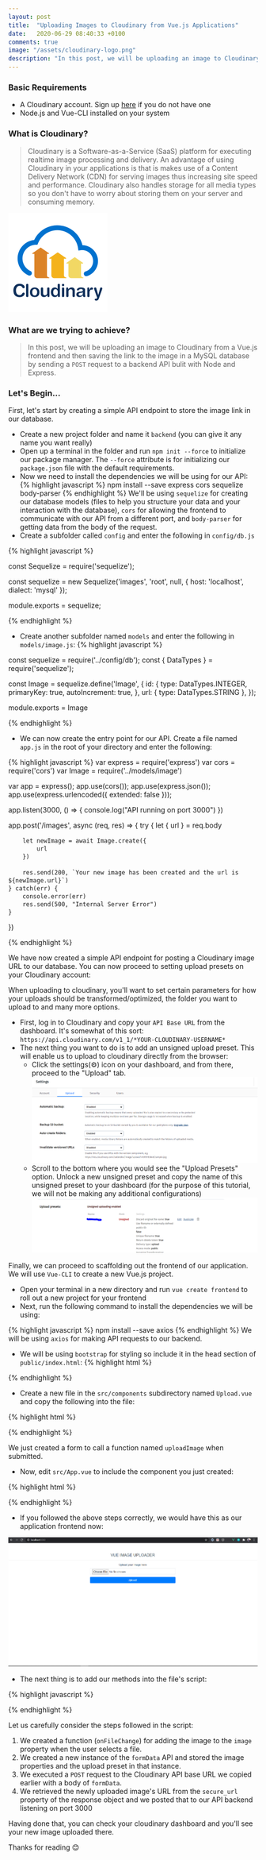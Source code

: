 ```yaml
---
layout: post
title:  "Uploading Images to Cloudinary from Vue.js Applications"
date:   2020-06-29 08:40:33 +0100
comments: true
image: "/assets/cloudinary-logo.png"
description: "In this post, we will be uploading an image to Cloudinary from a Vue.js frontend and then saving the link to the image..."
---
```


### Basic Requirements

* A Cloudinary account. Sign up [here][cloudinary-signup] if you do not have one
* Node.js and Vue-CLI installed on your system

### What is Cloudinary?

<!-- Enter cloudinary Logo here -->
> Cloudinary is a Software-as-a-Service (SaaS) platform for executing realtime image processing and delivery. An advantage of using Cloudinary in your applications is that is makes use of a Content Delivery Network (CDN) for serving images thus increasing site speed and performance. Cloudinary also handles storage for all media types so you don't have to worry about storing them on your server and consuming memory.

![Cloudinary Logo](/assets/cloudinary-logo.png)

### What are we trying to achieve?

> In this post, we will be uploading an image to Cloudinary from a Vue.js frontend and then saving the link to the image in a MySQL database by sending a `POST` request to a backend API bulit with Node and Express.

### Let's Begin...
<!-- Insert Shall we GIF here -->

First, let's start by creating a simple API endpoint to store the image link in our database.

* Create a new project folder and name it `backend` (you can give it any name you want really)
* Open up a terminal in the folder and run `npm init --force` to initialize our package manager. The `--force` attribute is for initializing our `package.json` file with the default requirements.
* Now we need to install the dependencies we will be using for our API:
{% highlight javascript %}
npm install --save express cors sequelize body-parser
{% endhighlight %}
We'll be using `sequelize` for creating our database models (files to help you structure your data and your interaction with the database), `cors` for allowing the frontend to communicate with our API from a different port, and `body-parser` for getting data from the body of the request.
* Create a subfolder called `config` and enter the following in `config/db.js`

{% highlight javascript %}

const Sequelize = require('sequelize');


const sequelize = new Sequelize('images', 'root', null, {
  host: 'localhost',
  dialect: 'mysql'
});

module.exports = sequelize;


{% endhighlight %}

* Create another subfolder named `models` and enter the following in `models/image.js`:
{% highlight javascript %}

const sequelize = require('../config/db');
const { DataTypes } = require('sequelize');

const Image = sequelize.define('Image', {
    id: {
        type: DataTypes.INTEGER,
        primaryKey: true,
        autoIncrement: true,
    },
    url: {
        type: DataTypes.STRING
    },
});

module.exports = Image


{% endhighlight %}

* We can now create the entry point for our API. Create a file named `app.js` in the root of your directory and enter the following:

{% highlight javascript %}
var express = require('express')
var cors = require('cors')
var Image = require('../models/image')


var app = express();
app.use(cors());
app.use(express.json());
app.use(express.urlencoded({ extended: false }));

app.listen(3000, () => {
    console.log("API running on port 3000")
})

app.post('/images', async (req, res) => {
    try {
        let { url } = req.body

        let newImage = await Image.create({
            url
        })

        res.send(200, `Your new image has been created and the url is ${newImage.url}`)
    } catch(err) {
        console.error(err)
        res.send(500, "Internal Server Error")
    }
})


{% endhighlight %}

We have now created a simple API endpoint for posting a Cloudinary image URL to our database. You can now proceed to setting upload presets on your Cloudinary account:

When uploading to cloudinary, you'll want to set certain parameters for how your uploads should be transformed/optimized, the folder you want to upload to and many more options.
* First, log in to Cloudinary and copy your `API Base URL` from the dashboard. It's somewhat of this sort: `https://api.cloudinary.com/v1_1/*YOUR-CLOUDINARY-USERNAME*`
* The next thing you want to do is to add an unsigned upload preset. This will enable us to upload to cloudinary directly from the browser:
    - Click the settings(⚙) icon on your dashboard, and from there, proceed to the "Upload" tab.
     ![Cloudinary Upload](/assets/cloudinary-settings.PNG)
    - Scroll to the bottom where you would see the "Upload Presets" option. Unlock a new unsigned preset and copy the name of this unsigned preset to your dashboard (for the purpose of this tutorial, we will not be making any additional configurations)
    ![Cloudinary Upload](/assets/cloudinary-upload-preset.PNG)
<!-- This is where you have the cloudinary screenshots and what-not -->

Finally, we can proceed to scaffolding out the frontend of our application. We will use `Vue-CLI` to create a new Vue.js project.

* Open your terminal in a new directory and run `vue create frontend` to roll out a new project for your frontend
* Next, run the following command to install the dependencies we will be using:

{% highlight javascript %}
npm install --save axios
{% endhighlight %}
We will be using `axios` for making API requests to our backend.

* We will be using `bootstrap` for styling so include it in the head section of `public/index.html`:
{% highlight html %}
    <link rel="stylesheet" href="https://stackpath.bootstrapcdn.com/bootstrap/4.3.1/css/bootstrap.min.css" integrity="sha384-ggOyR0iXCbMQv3Xipma34MD+dH/1fQ784/j6cY/iJTQUOhcWr7x9JvoRxT2MZw1T" crossorigin="anonymous" />
{% endhighlight %}

* Create a new file in the `src/components` subdirectory named `Upload.vue` and copy the following into the file:

{% highlight html %}

<template>
  <div class="container">
    <div class="col-md-6 mx-auto">
      <form @submit="uploadImage()">
          <div class="form-group">
              <label for="uploadInput">Upload your image here</label>
              <input @change="onFileChange" type="file" placeholder="Choose an image" required ref="file" name="" id="uploadInput" class="form-control">
          </div>
          <div class="form-group">
              <button class="btn-block">
                  Upload!
              </button>
          </div>
      </form>
    </div>
  </div>
</template>

{% endhighlight %}

We just created a form to call a function named `uploadImage` when submitted.

* Now, edit `src/App.vue` to include the component you just created:

{% highlight html %}

<template>
  <div id="app">
    <h4>VUE IMAGE UPLOADER</h4>
    <hr>
    <Upload/>
  </div>
</template>

<script>
import Upload from './components/Upload.vue'

export default {
  name: 'App',
  components: {
    Upload
  }
}
</script>

<style>

#app {
  font-family: Avenir, Helvetica, Arial, sans-serif;
  -webkit-font-smoothing: antialiased;
  -moz-osx-font-smoothing: grayscale;
  text-align: center;
  color: #2c3e50;
  margin-top: 60px;
}
</style>

{% endhighlight %}

* If you followed the above steps correctly, we would have this as our application frontend now:

![Cloudinary Upload](/assets/image-uploader.PNG)

* The next thing is to add our methods into the file's script:

{% highlight javascript %}

<script>

import axios from 'axios'

export default {
    name: "Upload",
    data() {
        return {
            image: null
        }
    },
    methods: {
        onFileChange(e) {
            var files = e.target.files || e.dataTransfer.files;
            if (!files.length)
                return;
            this.image = files[0];
        },
        uploadImage() {
            let formData = new FormData();
            let uploadPreset = "YOUR-UPLOAD-PRESET"
            let cloudinaryUrl = "CLOUDINARY-API-BASE-URL"

            formData.append('file', this.image);
            formData.append('upload_preset', uploadPreset)

            axios.post(cloudinaryUrl, formData)
            .then(res => {
                let imageUrl = res.data.secure_url;

                return axios.post(`http://localhost:3000/images`, {
                    url: imageUrl
                })
                .then(res => {
                    alert(res.data)
                })
                .catch(err => {
                    console.log(err)
                })
            })
            .catch(err => {
                console.log(err)
            })
        }
    }
}
</script>

{% endhighlight %}

Let us carefully consider the steps followed in the script:
 1. We created a function (`onFileChange`) for adding the image to the `image` property when the user selects a file. 
 2. We created a new instance of the `formData` API and stored the image properties and the upload preset in that instance.
 3. We executed a `POST` request to the Cloudinary API base URL we copied earlier with a body of `formData`.
 4. We retrieved the newly uploaded image's URL from the `secure_url` property of the response object and we posted that to our API backend listening on port 3000

 Having done that, you can check your cloudinary dashboard and you'll see your new image uploaded there.

 Thanks for reading 😊

[cloudinary-signup]: https://cloudinary.com
[Sequelize]: https://sequelize.io